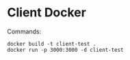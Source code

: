 # Client Docker

Commands:

```shell
docker build -t client-test .
docker run -p 3000:3000 -d client-test
```
